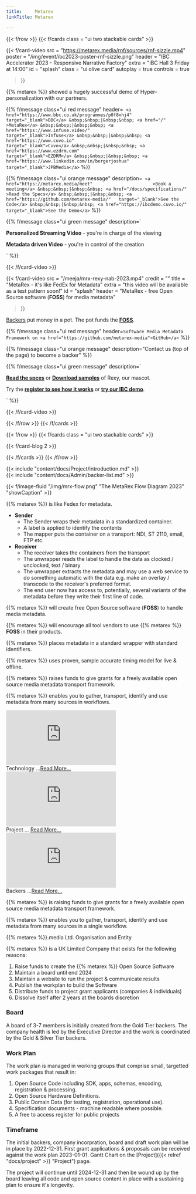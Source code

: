 ```yaml
---
title:     Metarex
linkTitle: Metarex

---
```

<!-- ###  Row boundary ##################################################### -->
{{< f/row                                                                    >}}
{{< f/cards class = "ui two stackable cards"                            >}}

<!-- --- card -------------------------------------------------------------  -->
{{< f/card-video
      src         =  "https://metarex.media/rnf/sources/rnf-sizzle.mp4"
      poster      =  "/img/event/ibc2023-poster-rnf-sizzle.png"
      header      =  "IBC Accelerator 2023 - Responsive Narrative Factory"
      extra       =  "IBC Hall 3 Friday at 14:00"
      id          =  "splash"
      class       = "ui olive card"
      autoplay  = true
      controls  = true
 >}}

{{% metarex %}} showed a hugely successful demo of Hyper-personalization with
our partners.

{{% f/message
    class="ui red message"
   header=`
  <a href="https://www.bbc.co.uk/programmes/p0f8xhj4" target="_blank">BBC</a>
  &nbsp;&nbsp;|&nbsp;&nbsp;
  <a href="/"                                                        >MetaRex</a>
  &nbsp;&nbsp;|&nbsp;&nbsp;
  <a href="https://www.infuse.video/"                 target="_blank">Infuse</a>
  &nbsp;&nbsp;|&nbsp;&nbsp;
  <a href="https://www.cuvo.io"                       target="_blank">Cuvo</a>
  &nbsp;&nbsp;|&nbsp;&nbsp;
  <a href="https://www.ezdrm.com"                     target="_blank">EZDRM</a>
  &nbsp;&nbsp;|&nbsp;&nbsp;
  <a href="https://www.linkedin.com/in/bergerjoshua"  target="_blank">JPBMedia</a>`
%}}

{{% f/message
    class="ui orange message"
   description=`
  <a href="https://metarex.media/meet"                       >Book a meeting</a>
  &nbsp;&nbsp;|&nbsp;&nbsp;
  <a href="/docs/specifications/"                            >Read the Specs</a>
  &nbsp;&nbsp;|&nbsp;&nbsp;
  <a href="https://github.com/metarex-media/"   target="_blank">See the Code</a>
  &nbsp;&nbsp;|&nbsp;&nbsp;
  <a href="https://ibcdemo.cuvo.io/"            target="_blank">See the Demo</a>`
%}}

{{% f/message
    class="ui green message"
   description=`
  <p><strong>Personalized Streaming Video</strong> - you're in charge of the viewing</p>
  <p><strong>Metadata driven Video</strong> - you're in control of the creation</p>`
%}}

{{< /f/card-video >}}

<!-- --- card -------------------------------------------------------------  -->

{{< f/card-video
      src =  "/meeja/mrx-rexy-nab-2023.mp4"
      credit   =  ""
      title    =  "MetaRex - it's like FedEx for Metadata"
      extra    =  "this video will be available as a test pattern soon!"
      id       =  "splash"
      header   =  "MetaRex - free Open Source software (**FOSS**) for media metadata"
 >}}

[Backers](/docs/project/backers) put money in a pot. The pot funds the
**[FOSS](https://github.com/metarex.media)**.

{{% f/message
    class="ui red message"
   header=`Software Media Metadata Framework on
    <a href="https://github.com/metarex-media">GitHub</a>`
%}}

{{% f/message
         class="ui orange message"
   description="Contact us (top of the page) to become a backer"
%}}

{{% f/message
         class="ui green message"
   description=`<p>
    <a href="/docs/specifications/"><strong>Read the spces</strong></a> or
    <a href="/downloads/"><strong>Download samples</strong></a> of Rexy, our mascot.
  </p>
  <p>
    Try the <a href="/ui/reg/"><strong>register to see how it works</strong></a> or
    <a href="https://ibcdemo.cuvo.io"><strong>try our IBC demo</strong></a>.
  </p>`
%}}

{{< /f/card-video >}}

{{< /f/row                                                                   >}}
{{< /f/cards                                                                  >}}
<!-- ###  Row boundary ##################################################### -->
{{< f/row                                                                    >}}
{{< f/cards class = "ui two stackable cards"                            >}}

<!-- --- cards show the latest N blogs-------------------------------------  -->

{{< f/card-blog 2 >}}

<!-- --- card -------------------------------------------------------------  -->

{{< /f/cards                                                                 >}}
{{< /f/row                                                                   >}}
<!-- ###  Row boundary ##################################################### -->
<!--  Introduction --------------------------------------------------------  -->

<div class="ui padded olive segment">
{{<   include    "content/docs/Project/introduction.md" >}}
</div>

<!-- ###  Row boundary ##################################################### -->
<!--  Backer List ---------------------------------------------------------  -->

<div class="ui padded olive segment">
{{<   include    "content/docs/Admin/backer-list.md" >}}
</div>

<!--  Flow chart ----------------------------------------------------------  -->

<div class="ui padded purple segment">

{{< f/image-fluid "/img/mrx-flow.png" "The MetaRex Flow Diagram 2023" "showCaption" >}}

{{% metarex %}} is like Fedex for metadata.

* **Sender**
  * The Sender wraps their metadata in a standardized container.
  * A label is applied to identify the contents
  * The mapper puts the container on a transport: NDI, ST 2110, email, FTP etc.
* **Receiver**
  * The receiver takes the containers from the transport
  * The unwrapper reads the label to handle the data as clocked / unclocked,
    text / binary
  * The unwrapper extracts the metadata and may use a web service to do something
    automatic with the data e.g. make an overlay / transcode to the receiver's
    preferred format.
  * The end user now has access to, potentially, several variants of the metadata
    before they write their first line of code.

</div>

<!--  Goals ---------------------------------------------------------------  -->

<div class="ui center aligned raised olive segment">

{{% metarex %}} will create free Open Source software (**FOSS**) to handle media metadata.

{{% metarex %}} will encourage all tool vendors to use {{% metarex %}} **FOSS** in their products.

{{% metarex %}} places metadata in a standard wrapper with standard identifiers.

{{% metarex %}} uses proven, sample accurate timing model for live & offline.

{{% metarex %}} raises funds to give grants for a freely available open source
  media metadata transport framework.

{{% metarex %}} enables you to gather, transport, identify and use metadata from
  many sources in workflows.
</div>

<!--  Videos --------------------------------------------------------------  -->

<div class="ui stackable horizontal segments">
  <div class="ui blue segment">
  <iframe src="https://player.vimeo.com/video/755662848?h=f9146636bd&autoplay=0&loop=0&quality=540p&responsive=1"
  title="Tech" frameborder="0" allow="autoplay; fullscreen; picture-in-picture" allowfullscreen></iframe>
  <div class="ui bottom attached message">Technology ...<a href="/docs/technology">Read More...</a></div>
  </div>
  <div class="ui purple segment">
    <iframe src="https://player.vimeo.com/video/754810227?h=f9146636bd&autoplay=0&loop=0&quality=540p&responsive=1"
  title="Tech" frameborder="0" allow="autoplay; fullscreen; picture-in-picture" allowfullscreen></iframe>
  <div class="ui bottom attached message">Project ... <a href="/docs/overview">Read More...</a></div>
  </div>
  <div class="ui olive segment">
    <iframe src="https://player.vimeo.com/video/755661985?h=f9146636bd&autoplay=0&loop=0&quality=540p&responsive=1"
  title="Tech" frameborder="0" allow="autoplay; fullscreen; picture-in-picture" allowfullscreen></iframe>

  <div class="ui bottom attached message">Backers ...<a href="/docs/project/backers">Read More...</a></div>
  </div>
</div>

<!--  ---------------------------------------------------------------------  -->

<div class="ui center aligned raised olive segment">

{{% metarex %}} is raising funds to give grants for a freely
available open source media metadata transport framework.

{{% metarex %}} enables you to gather, transport, identify and use metadata from
many sources in a single workflow.

</div>

<!--  ---------------------------------------------------------------------  -->

<div class="ui small purple segment">

<div class="ui center sligned purple message">
<div class="header"> {{% metarex %}}.media Ltd. Organisation and Entity</div>
</div>

{{% metarex %}} is a UK Limited Company that exists for the following
reasons:

1. Raise funds to create the {{% metarex %}} Open Source Software
2. Maintain a board until end 2024
3. Maintain a website to run the project & communicate results
4. Publish the workplan to build the Software
5. Distribute funds to project grant applicants (companies & individuals)
6. Dissolve itself after 2 years at the boards discretion

### Board

A board of 3-7 members is initially created from the Gold Tier backers. The
company health is led by the Executive Director and the work is coordinated
by the Gold & Silver Tier backers.

### Work Plan

The work plan is managed in working groups that comprise small, targetted work
packages that result in:

1. Open Source Code including SDK, apps, schemas, encoding, registration &
   processing.
1. Open Source Hardware Definitions.
1. Public Domain Data (for testing, registration, operational use).
1. Specification documents - machine readable where possible.
1. A free to access register for public projects

### Timeframe

The initial backers, company incorpration, board and draft work plan will be in
place by 2022-12-31. First grant applications & proposals can be received
against the work plan 2023-01-01. Gantt Chart on the
[Project]({{< relref "docs/project" >}} "Project")
page.

The project will continue until 2024-12-31 and then be wound up by the board
leaving all code and open source content in place with a sustaining plan to
ensure it's longevity.

</div>
